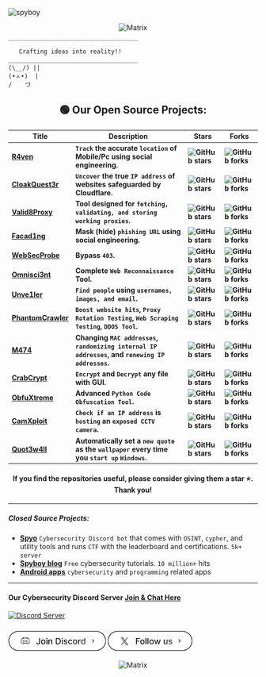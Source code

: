 ![spyboy](https://spyboy.blog/wp-content/uploads/2022/02/cropped-cropped-750fe7492e42a8873ac30cedf4e6e05e.jpg)

<div align="center">
  <img src="https://readme-typing-svg.demolab.com?font=monospace&size=10&duration=15000&pause=0&color=00FF00&width=1000&height=60&lines=I wasn't a hacker for the money, and it wasn't to cause damage. It was all about getting the information, learning more. It was all about the intoxication for the technology." alt="Matrix">
</div>

    ￣￣￣￣￣￣￣￣￣￣￣￣￣￣￣￣￣￣￣￣￣￣
       Crafting ideas into reality!!                      
    ＿＿＿＿＿＿＿＿＿＿＿＿＿＿＿＿＿＿＿＿＿＿ 
    (\__/) || 
    (•ㅅ•)  | 
    / 　 づ
<h2 align="center">🟢 Our Open Source Projects:<h4/>

| Title | Description | Stars | Forks |
|-------|------------|-------|-------|
| [**R4ven**](https://github.com/spyboy-productions/r4ven) | `Track` the accurate `location` of Mobile/Pc using social engineering. | ![GitHub stars](https://img.shields.io/github/stars/spyboy-productions/r4ven?style=social) | ![GitHub forks](https://img.shields.io/github/forks/spyboy-productions/r4ven?style=social) |
| [**CloakQuest3r**](https://github.com/spyboy-productions/CloakQuest3r) | `Uncover` the true `IP address` of websites safeguarded by Cloudflare. | ![GitHub stars](https://img.shields.io/github/stars/spyboy-productions/CloakQuest3r?style=social) | ![GitHub forks](https://img.shields.io/github/forks/spyboy-productions/CloakQuest3r?style=social) |
| [**Valid8Proxy**](https://github.com/spyboy-productions/Valid8Proxy) | Tool designed for `fetching, validating, and storing working proxies`. | ![GitHub stars](https://img.shields.io/github/stars/spyboy-productions/Valid8Proxy?style=social) | ![GitHub forks](https://img.shields.io/github/forks/spyboy-productions/Valid8Proxy?style=social) |
| [**Facad1ng**](https://github.com/spyboy-productions/Facad1ng) | Mask (hide) `phishing URL` using social engineering. | ![GitHub stars](https://img.shields.io/github/stars/spyboy-productions/Facad1ng?style=social) | ![GitHub forks](https://img.shields.io/github/forks/spyboy-productions/Facad1ng?style=social) |
| [**WebSecProbe**](https://github.com/spyboy-productions/WebSecProbe) | Bypass `403`. | ![GitHub stars](https://img.shields.io/github/stars/spyboy-productions/WebSecProbe?style=social) | ![GitHub forks](https://img.shields.io/github/forks/spyboy-productions/WebSecProbe?style=social) |
| [**Omnisci3nt**](https://github.com/spyboy-productions/omnisci3nt) | Complete `Web Reconnaissance` Tool. | ![GitHub stars](https://img.shields.io/github/stars/spyboy-productions/omnisci3nt?style=social) | ![GitHub forks](https://img.shields.io/github/forks/spyboy-productions/omnisci3nt?style=social) |
| [**Unve1ler**](https://github.com/spyboy-productions/unve1ler) | `Find people` using `usernames, images, and email`. | ![GitHub stars](https://img.shields.io/github/stars/spyboy-productions/unve1ler?style=social) | ![GitHub forks](https://img.shields.io/github/forks/spyboy-productions/unve1ler?style=social) |
| [**PhantomCrawler**](https://github.com/spyboy-productions/PhantomCrawler) | `Boost website hits`, `Proxy Rotation Testing`, `Web Scraping Testing`, `DDOS Tool`. | ![GitHub stars](https://img.shields.io/github/stars/spyboy-productions/PhantomCrawler?style=social) | ![GitHub forks](https://img.shields.io/github/forks/spyboy-productions/PhantomCrawler?style=social) |
| [**M474**](https://github.com/spyboy-productions/M474) | Changing `MAC addresses`, `randomizing internal IP addresses`, and `renewing IP addresses`. | ![GitHub stars](https://img.shields.io/github/stars/spyboy-productions/M474?style=social) | ![GitHub forks](https://img.shields.io/github/forks/spyboy-productions/M474?style=social) |
| [**CrabCrypt**](https://github.com/spyboy-productions/CrabCrypt) | `Encrypt` and `Decrypt` any file with GUI. | ![GitHub stars](https://img.shields.io/github/stars/spyboy-productions/CrabCrypt?style=social) | ![GitHub forks](https://img.shields.io/github/forks/spyboy-productions/CrabCrypt?style=social) |
| [**ObfuXtreme**](https://github.com/spyboy-productions/ObfuXtreme) | Advanced `Python Code` `Obfuscation Tool`. | ![GitHub stars](https://img.shields.io/github/stars/spyboy-productions/ObfuXtreme?style=social) | ![GitHub forks](https://img.shields.io/github/forks/spyboy-productions/ObfuXtreme?style=social) |
| [**CamXploit**](https://github.com/spyboy-productions/CamXploit) | `Check if an IP address` is `hosting` an `exposed CCTV camera`. | ![GitHub stars](https://img.shields.io/github/stars/spyboy-productions/CamXploit?style=social) | ![GitHub forks](https://img.shields.io/github/forks/spyboy-productions/CamXploit?style=social) |
| [**Quot3w4ll**](https://github.com/spyboy-productions/Quot3w4ll) | Automatically set a `new quote` as the `wallpaper` every time you `start up` `Windows`. | ![GitHub stars](https://img.shields.io/github/stars/spyboy-productions/Quot3w4ll?style=social) | ![GitHub forks](https://img.shields.io/github/forks/spyboy-productions/Quot3w4ll?style=social) |

<h4 align="center">If you find the repositories useful, please consider giving them a star ⭐️. Thank you!<h4/>

---

##### Closed Source Projects:

- [**Spyo**](https://top.gg/bot/877644741339144244) `Cybersecurity Discord bot` that comes with `OSINT`, `cypher`, and utility tools and runs `CTF` with the leaderboard and certifications. `5k+ server`
- [**Spyboy blog**](https://spyboy.blog/) `Free` cybersecurity tutorials. `10 million+` hits
- [**Android apps**](https://play.google.com/store/apps/dev?id=6188034454598466210) `cybersecurity` and `programming` related apps
---

#### Our Cybersecurity Discord Server [Join & Chat Here](https://discord.gg/ZChEmMwE8d)
[![Discord Server](https://discord.com/api/guilds/726495265330298973/embed.png)](https://discord.gg/ZChEmMwE8d)

<h3 align="left">
  <a href="https://discord.gg/ZChEmMwE8d"><img src="https://raw.githubusercontent.com/mjorritsma/public-images/main/Discord-Button.png" height="40" alt="Join Discord"></a> <a href="https://twitter.com/itisspyboy"><img src="https://raw.githubusercontent.com/mjorritsma/public-images/main/X-Button.png" height="40" alt="Follow Twitter"></a>
</h3>

<div align="center">
  <img src="https://readme-typing-svg.demolab.com?font=monospace&size=15&duration=3000&pause=0&color=FF0000&width=1000&height=60&lines=Everything+Can+Be+Hacked!;Everything+Is+Vulnerable!" alt="Matrix">
</div>
